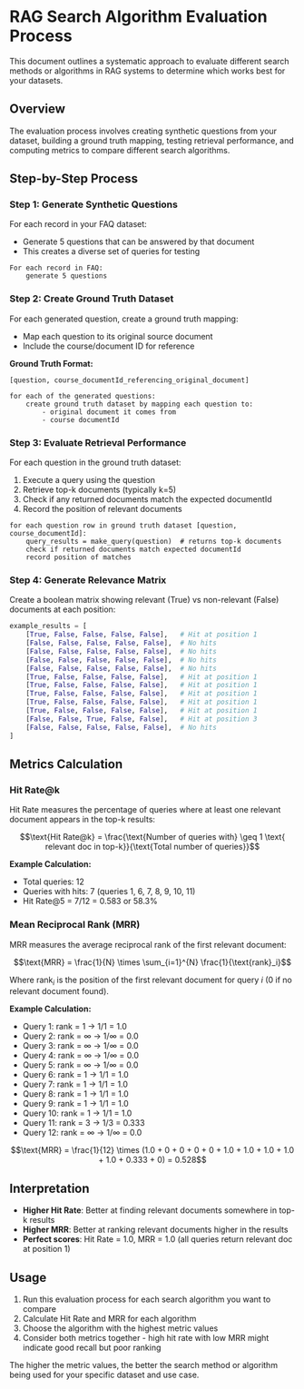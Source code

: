 # RAG Search Algorithm Evaluation Process

This document outlines a systematic approach to evaluate different search methods or algorithms in RAG systems to determine which works best for your datasets.

## Overview

The evaluation process involves creating synthetic questions from your dataset, building a ground truth mapping, testing retrieval performance, and computing metrics to compare different search algorithms.

## Step-by-Step Process

### Step 1: Generate Synthetic Questions

For each record in your FAQ dataset:

- Generate 5 questions that can be answered by that document
- This creates a diverse set of queries for testing

```pseudocode
For each record in FAQ:
    generate 5 questions
```

### Step 2: Create Ground Truth Dataset

For each generated question, create a ground truth mapping:

- Map each question to its original source document
- Include the course/document ID for reference

**Ground Truth Format:**

```
[question, course_documentId_referencing_original_document]
```

```pseudocode
for each of the generated questions:
    create ground truth dataset by mapping each question to:
        - original document it comes from
        - course documentId
```

### Step 3: Evaluate Retrieval Performance

For each question in the ground truth dataset:

1. Execute a query using the question
2. Retrieve top-k documents (typically k=5)
3. Check if any returned documents match the expected documentId
4. Record the position of relevant documents

```pseudocode
for each question row in ground truth dataset [question, course_documentId]:
    query_results = make_query(question)  # returns top-k documents
    check if returned documents match expected documentId
    record position of matches
```

### Step 4: Generate Relevance Matrix

Create a boolean matrix showing relevant (True) vs non-relevant (False) documents at each position:

```python
example_results = [
    [True, False, False, False, False],   # Hit at position 1
    [False, False, False, False, False],  # No hits
    [False, False, False, False, False],  # No hits
    [False, False, False, False, False],  # No hits
    [False, False, False, False, False],  # No hits
    [True, False, False, False, False],   # Hit at position 1
    [True, False, False, False, False],   # Hit at position 1
    [True, False, False, False, False],   # Hit at position 1
    [True, False, False, False, False],   # Hit at position 1
    [True, False, False, False, False],   # Hit at position 1
    [False, False, True, False, False],   # Hit at position 3
    [False, False, False, False, False],  # No hits
]
```

## Metrics Calculation

### Hit Rate@k

Hit Rate measures the percentage of queries where at least one relevant document appears in the top-k results:

$$\text{Hit Rate@k} = \frac{\text{Number of queries with} \geq 1 \text{ relevant doc in top-k}}{\text{Total number of queries}}$$

**Example Calculation:**

- Total queries: 12
- Queries with hits: 7 (queries 1, 6, 7, 8, 9, 10, 11)
- Hit Rate@5 = 7/12 = 0.583 or 58.3%

### Mean Reciprocal Rank (MRR)

MRR measures the average reciprocal rank of the first relevant document:

$$\text{MRR} = \frac{1}{N} \times \sum_{i=1}^{N} \frac{1}{\text{rank}_i}$$

Where $\text{rank}_i$ is the position of the first relevant document for query $i$ (0 if no relevant document found).

**Example Calculation:**

- Query 1: rank = 1 → 1/1 = 1.0
- Query 2: rank = ∞ → 1/∞ = 0.0
- Query 3: rank = ∞ → 1/∞ = 0.0
- Query 4: rank = ∞ → 1/∞ = 0.0
- Query 5: rank = ∞ → 1/∞ = 0.0
- Query 6: rank = 1 → 1/1 = 1.0
- Query 7: rank = 1 → 1/1 = 1.0
- Query 8: rank = 1 → 1/1 = 1.0
- Query 9: rank = 1 → 1/1 = 1.0
- Query 10: rank = 1 → 1/1 = 1.0
- Query 11: rank = 3 → 1/3 = 0.333
- Query 12: rank = ∞ → 1/∞ = 0.0

$$\text{MRR} = \frac{1}{12} \times (1.0 + 0 + 0 + 0 + 0 + 1.0 + 1.0 + 1.0 + 1.0 + 1.0 + 0.333 + 0) = 0.528$$

## Interpretation

- **Higher Hit Rate**: Better at finding relevant documents somewhere in top-k results
- **Higher MRR**: Better at ranking relevant documents higher in the results
- **Perfect scores**: Hit Rate = 1.0, MRR = 1.0 (all queries return relevant doc at position 1)

## Usage

1. Run this evaluation process for each search algorithm you want to compare
2. Calculate Hit Rate and MRR for each algorithm
3. Choose the algorithm with the highest metric values
4. Consider both metrics together - high hit rate with low MRR might indicate good recall but poor ranking

The higher the metric values, the better the search method or algorithm being used for your specific dataset and use case.
